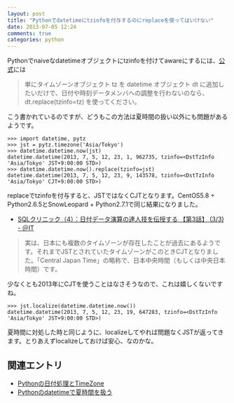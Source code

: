```yaml
---
layout: post
title: "Pythonでdatetimeにtzinfoを付与するのにreplaceを使ってはいけない"
date: 2013-07-05 12:24
comments: true
categories: python
---
```

Pythonでnaiveなdatetimeオブジェクトにtzinfoを付けてawareにするには、[公式](http://docs.python.jp/2/library/datetime.html#datetime.datetime.astimezone)には

>単にタイムゾーンオブジェクト tz を datetime オブジェクト dt に追加したいだけで、日付や時刻データメンバへの調整を行わないのなら、 dt.replace(tzinfo=tz) を使ってください。

こう書かれているのですが、どうもこの方法は夏時間の扱い以外にも問題があるようです。

    >>> import datetime, pytz
    >>> jst = pytz.timezone('Asia/Tokyo')
    >>> datetime.datetime.now(jst)
    datetime.datetime(2013, 7, 5, 12, 23, 1, 962735, tzinfo=<DstTzInfo 'Asia/Tokyo' JST+9:00:00 STD>)
    >>> datetime.datetime.now().replace(tzinfo=jst)
    datetime.datetime(2013, 7, 5, 12, 23, 9, 143578, tzinfo=<DstTzInfo 'Asia/Tokyo' CJT+9:00:00 STD>)

replaceでtzinfoを付与すると、JSTではなくCJTとなります。CentOS5.8 + Python2.6.5とSnowLeopard + Python2.7.1で同じ結果になりました。

- [SQLクリニック（4）：日付データ演算の達人技を伝授する 【第3話】 (3/3) - ＠IT](http://www.atmarkit.co.jp/ait/articles/0505/27/news116_3.html)

>実は、日本にも複数のタイムゾーンが存在したことが過去にあるようです。それまでJSTとされていたタイムゾーンがこのときCJTとなりました。「Central Japan Time」の略称で、日本中央時間（もしくは中央日本時間）です。

少なくとも2013年にCJTを使うことはなさそうなので、これは嬉しくないですね。

    >>> jst.localize(datetime.datetime.now())
    datetime.datetime(2013, 7, 5, 12, 23, 19, 647283, tzinfo=<DstTzInfo 'Asia/Tokyo' JST+9:00:00 STD>)

夏時間に対処した時と同じように、localizeしてやれば問題なくJSTが返ってきます。とりあえずlocalizeしておけば安心、なのかな。

## 関連エントリ
- [Pythonの日付処理とTimeZone](http://nekoya.github.io/blog/2013/06/21/python-datetime/)
- [Pythonのdatetimeで夏時間を扱う](http://nekoya.github.io/blog/2013/07/02/python-aware-datetime-dst/)
